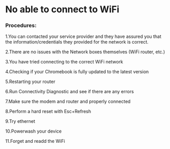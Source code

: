 # No able to connect to WiFi

### Procedures:

1.You can contacted your service provider and they have assured you that the information/credentials they provided for the network is correct.

2.There are no issues with the Network boxes themselves (WiFi router, etc.)

3.You have tried connecting to the correct WiFi network

4.Checking if your Chromebook is fully updated to the latest version

5.Restarting your router

6.Run Connectivity Diagnostic and see if there are any errors

7.Make sure the modem and router and properly connected

8.Perform a hard reset with Esc+Refresh

9.Try ethernet

10.Powerwash your device

11.Forget and readd the WiFi
